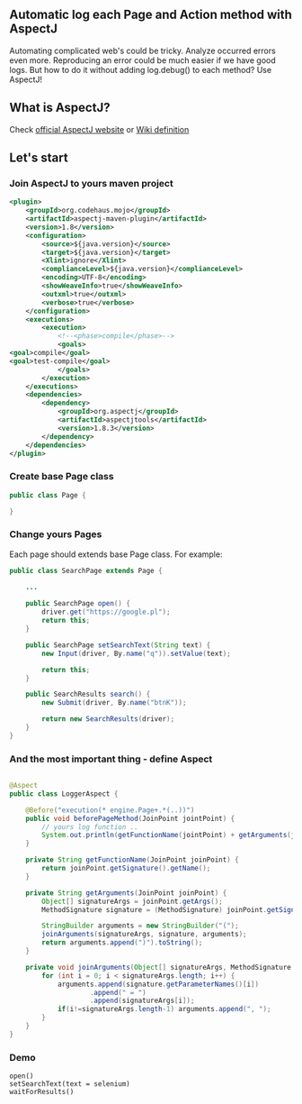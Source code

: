 
## Automatic log each Page and Action method with AspectJ

Automating complicated web's could be tricky. Analyze occurred errors even more. Reproducing an error could be much easier if we have good logs. But how to do it without adding log.debug() to each method? Use AspectJ!


##  What is AspectJ?
Check [official AspectJ website](https://eclipse.org/aspectj/) or [Wiki definition](https://en.wikipedia.org/wiki/AspectJ)

## Let's start
### Join AspectJ to yours maven project
```xml
<plugin>
    <groupId>org.codehaus.mojo</groupId>
    <artifactId>aspectj-maven-plugin</artifactId>
    <version>1.8</version>
    <configuration>
        <source>${java.version}</source>
        <target>${java.version}</target>
        <Xlint>ignore</Xlint>
        <complianceLevel>${java.version}</complianceLevel>
        <encoding>UTF-8</encoding>
        <showWeaveInfo>true</showWeaveInfo>
        <outxml>true</outxml>
        <verbose>true</verbose>
    </configuration>
    <executions>
        <execution>
            <!--<phase>compile</phase>-->
            <goals>
<goal>compile</goal>
<goal>test-compile</goal>
            </goals>
        </execution>
    </executions>
    <dependencies>
        <dependency>
            <groupId>org.aspectj</groupId>
            <artifactId>aspectjtools</artifactId>
            <version>1.8.3</version>
        </dependency>
    </dependencies>
</plugin>
```

### Create base Page class
```java
public class Page {

}
```
### Change yours Pages
Each page should extends base Page class.
For example:
```java
public class SearchPage extends Page {

    ...
    
    public SearchPage open() {
        driver.get("https://google.pl");
        return this;
    }

    public SearchPage setSearchText(String text) {
        new Input(driver, By.name("q")).setValue(text);

        return this;
    }

    public SearchResults search() {
        new Submit(driver, By.name("btnK"));

        return new SearchResults(driver);
    }
}
```
### And the most important thing - define Aspect
```java

@Aspect
public class LoggerAspect {

    @Before("execution(* engine.Page+.*(..))")
    public void beforePageMethod(JoinPoint jointPoint) {
        // yours log function ..
        System.out.println(getFunctionName(jointPoint) + getArguments(jointPoint));
    }

    private String getFunctionName(JoinPoint joinPoint) {
        return joinPoint.getSignature().getName();
    }

    private String getArguments(JoinPoint joinPoint) {
        Object[] signatureArgs = joinPoint.getArgs();
        MethodSignature signature = (MethodSignature) joinPoint.getSignature();

        StringBuilder arguments = new StringBuilder("(");
        joinArguments(signatureArgs, signature, arguments);
        return arguments.append(")").toString();
    }

    private void joinArguments(Object[] signatureArgs, MethodSignature signature, StringBuilder arguments) {
        for (int i = 0; i < signatureArgs.length; i++) {
            arguments.append(signature.getParameterNames()[i])
                    .append(" = ")
                    .append(signatureArgs[i]);
            if(i!=signatureArgs.length-1) arguments.append(", ");
        }
    }
}
```
### Demo
```
open()
setSearchText(text = selenium)
waitForResults()
```
